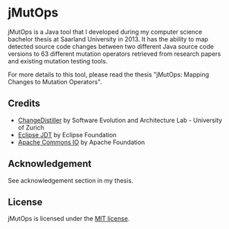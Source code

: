 # jMutOps

jMutOps is a Java tool that I developed during my computer science bachelor thesis at Saarland University in 2013. It has the ability to map detected source code changes between two different Java source code versions to 63 different mutation operators retrieved from research papers and existing mutation testing tools.

For more details to this tool, please read the thesis "jMutOps: Mapping Changes to Mutation Operators".

## Credits
* [ChangeDistiller](https://bitbucket.org/sealuzh/tools-changedestiller/) by Software Evolution and Architecture Lab - University of Zurich
* [Eclipse JDT](http://eclipse.org/jdt/overview.php) by Eclipse Foundation
* [Apache Commons IO](https://commons.apache.org/io/) by Apache Foundation

## Acknowledgement
See acknowledgement section in my thesis.

## License
jMutOps is licensed under the [MIT license](https://github.com/lsubel/jmutops/blob/master/LICENSE.txt).
